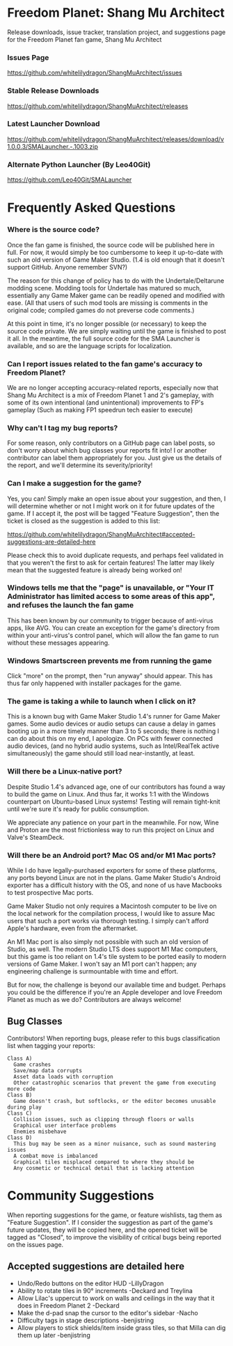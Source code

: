 # Freedom Planet: Shang Mu Architect

Release downloads, issue tracker, translation project, and suggestions page for the Freedom Planet fan game, Shang Mu Architect

### Issues Page
https://github.com/whitelilydragon/ShangMuArchitect/issues

### Stable Release Downloads
https://github.com/whitelilydragon/ShangMuArchitect/releases
### Latest Launcher Download
https://github.com/whitelilydragon/ShangMuArchitect/releases/download/v1.0.0.3/SMALauncher.-.1003.zip

### Alternate Python Launcher (By Leo40Git)
https://github.com/Leo40Git/SMALauncher

# Frequently Asked Questions

### Where is the source code?

Once the fan game is finished, the source code will be published here in full. For now, it would simply be too cumbersome to keep it up-to-date with such an old version of Game Maker Studio. (1.4 is old enough that it doesn't support GitHub. Anyone remember SVN?)

The reason for this change of policy has to do with the Undertale/Deltarune modding scene. Modding tools for Undertale has matured so much, essentially any Game Maker game can be readily opened and modified with ease. (All that users of such mod tools are missing is comments in the original code; compiled games do not preverse code comments.)

At this point in time, it's no longer possible (or necessary) to keep the source code private. We are simply waiting until the game is finished to post it all. In the meantime, the full source code for the SMA Launcher is available, and so are the language scripts for localization.

### Can I report issues related to the fan game's accuracy to Freedom Planet?

We are no longer accepting accuracy-related reports, especially now that Shang Mu Architect is a mix of Freedom Planet 1 and 2's gameplay, with some of its own intentional (and unintentional) improvements to FP's gameplay (Such as making FP1 speedrun tech easier to execute)

### Why can't I tag my bug reports?

For some reason, only contributors on a GitHub page can label posts, so don't worry about which bug classes your reports fit into! I or another contributor can label them appropriately for you. Just give us the details of the report, and we'll determine its severity/priority!

### Can I make a suggestion for the game?

Yes, you can! Simply make an open issue about your suggestion, and then, I will determine whether or not I might work on it for future updates of the game. If I accept it, the post will be tagged "Feature Suggestion", then the ticket is closed as the suggestion is added to this list:

https://github.com/whitelilydragon/ShangMuArchitect#accepted-suggestions-are-detailed-here

Please check this to avoid duplicate requests, and perhaps feel validated in that you weren't the first to ask for certain features! The latter may likely mean that the suggested feature is already being worked on!

### Windows tells me that the "page" is unavailable, or "Your IT Administrator has limited access to some areas of this app", and refuses the launch the fan game

This has been known by our community to trigger because of anti-virus apps, like AVG. You can create an exception for the game's directory from within your anti-virus's control panel, which will allow the fan game to run without these messages appearing.

### Windows Smartscreen prevents me from running the game

Click "more" on the prompt, then "run anyway" should appear. This has thus far only happened with installer packages for the game.

### The game is taking a while to launch when I click on it?

This is a known bug with Game Maker Studio 1.4's runner for Game Maker games. Some audio devices or audio setups can cause a delay in games booting up in a more timely manner than 3 to 5 seconds; there is nothing I can do about this on my end, I apologize. On PCs with fewer connected audio devices, (and no hybrid audio systems, such as Intel/RealTek active simultaneously) the game should still load near-instantly, at least.

### Will there be a Linux-native port?

Despite Studio 1.4's advanced age, one of our contributors has found a way to build the game on Linux. And thus far, it works 1:1 with the Windows counterpart on Ubuntu-based Linux systems! Testing will remain tight-knit until we're sure it's ready for public consumption.

We appreciate any patience on your part in the meanwhile. For now, Wine and Proton are the most frictionless way to run this project on Linux and Valve's SteamDeck.

### Will there be an Android port? Mac OS and/or M1 Mac ports?

While I do have legally-purchased exporters for some of these platforms, any ports beyond Linux are not in the plans. Game Maker Studio's Android exporter has a difficult history with the OS, and none of us have Macbooks to test prospective Mac ports.

Game Maker Studio not only requires a Macintosh computer to be live on the local network for the compilation process, I would like to assure Mac users that such a port works via thorough testing. I simply can't afford Apple's hardware, even from the aftermarket.

An M1 Mac port is also simply not possible with such an old version of Studio, as well. The modern Studio LTS does support M1 Mac computers, but this game is too reliant on 1.4's tile system to be ported easily to modern versions of Game Maker. I won't say an M1 port can't happen; any engineering challenge is surmountable with time and effort.

But for now, the challenge is beyond our available time and budget. Perhaps you could be the difference if you're an Apple developer and love Freedom Planet as much as we do? Contributors are always welcome!

**Bug Classes**
---------------

Contributors! When reporting bugs, please refer to this bugs classification list when tagging your reports:
```
Class A)
  Game crashes
  Save/map data corrupts 
  Asset data loads with corruption
  Other catastrophic scenarios that prevent the game from executing more code
Class B)
  Game doesn't crash, but softlocks, or the editor becomes unusable during play
Class C)
  Collision issues, such as clipping through floors or walls
  Graphical user interface problems
  Enemies misbehave
Class D)
  This bug may be seen as a minor nuisance, such as sound mastering issues
  A combat move is imbalanced
  Graphical tiles misplaced compared to where they should be
  Any cosmetic or technical detail that is lacking attention  
```

# Community Suggestions

When reporting suggestions for the game, or feature wishlists, tag them as "Feature Suggestion". If I consider the suggestion as part of the game's future updates, they will be copied here, and the opened ticket will be tagged as "Closed", to improve the visibility of critical bugs being reported on the issues page.

## Accepted suggestions are detailed here

- Undo/Redo buttons on the editor HUD -LillyDragon
- Ability to rotate tiles in 90° increments -Deckard and Treylina
- Allow Lilac's uppercut to work on walls and ceilings in the way that it does in Freedom Planet 2 -Deckard
- Make the d-pad snap the cursor to the editor's sidebar -Nacho
- Difficulty tags in stage descriptions -benjistring
- Allow players to stick shields/item inside grass tiles, so that Milla can dig them up later -benjistring
